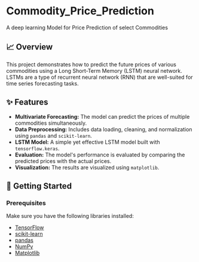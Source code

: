 # Commodity_Price_Prediction
A deep learning Model for Price Prediction of select Commodities
## 📈 Overview

This project demonstrates how to predict the future prices of various commodities using a Long Short-Term Memory (LSTM) neural network. LSTMs are a type of recurrent neural network (RNN) that are well-suited for time series forecasting tasks.

## ✨ Features

*   **Multivariate Forecasting:** The model can predict the prices of multiple commodities simultaneously.
*   **Data Preprocessing:** Includes data loading, cleaning, and normalization using `pandas` and `scikit-learn`.
*   **LSTM Model:** A simple yet effective LSTM model built with `tensorflow.keras`.
*   **Evaluation:** The model's performance is evaluated by comparing the predicted prices with the actual prices.
*   **Visualization:** The results are visualized using `matplotlib`.

## 🚀 Getting Started

### Prerequisites

Make sure you have the following libraries installed:

*   [TensorFlow](https://www.tensorflow.org/)
*   [scikit-learn](https://scikit-learn.org/stable/)
*   [pandas](https://pandas.pydata.org/)
*   [NumPy](https://numpy.org/)
*   [Matplotlib](https://matplotlib.org/)

